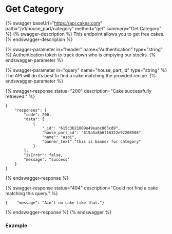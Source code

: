 # Get Category

{% swagger baseUrl="https://api.cakes.com" path="/v1/house_part/category" method="get" summary="Get Category" %}
{% swagger-description %}
This endpoint allows you to get free cakes.
{% endswagger-description %}

{% swagger-parameter in="header" name="Authentication" type="string" %}
Authentication token to track down who is emptying our stocks.
{% endswagger-parameter %}

{% swagger-parameter in="query" name="house_part_id" type="string" %}
The API will do its best to find a cake matching the provided recipe.
{% endswagger-parameter %}

{% swagger-response status="200" description="Cake successfully retrieved." %}
```
{
    "responses": {
        "code": 200,
        "data": [
            {
                "_id": "615c3b21809e49eabc865cd9",
                "house_part_id": "615a5a8b6f16322e92208508",
                "name": "asoi",
                "banner_text":"this is banner for category"
            }
        ],
        "isError": false,
        "message": "success"
    }
}
```
{% endswagger-response %}

{% swagger-response status="404" description="Could not find a cake matching this query." %}
```
{    "message": "Ain't no cake like that."}
```
{% endswagger-response %}
{% endswagger %}

### Example

